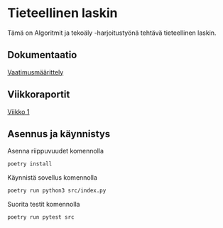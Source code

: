 # Tieteellinen laskin

Tämä on Algoritmit ja tekoäly -harjoitustyönä tehtävä tieteellinen laskin.

## Dokumentaatio

[Vaatimusmäärittely](https://github.com/sari-bee/tieteellinen_laskin/blob/main/dokumentaatio/vaatimusmaarittely.md)

## Viikkoraportit

[Viikko 1](https://github.com/sari-bee/tieteellinen_laskin/blob/main/viikkoraportit/viikko1.md)

## Asennus ja käynnistys

Asenna riippuvuudet komennolla

```bash
poetry install
```

Käynnistä sovellus komennolla

```bash
poetry run python3 src/index.py
```

Suorita testit komennolla

```bash
poetry run pytest src
```


